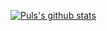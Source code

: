 
[![Puls's github stats](https://github-readme-stats.vercel.app/api?username=pulslol&show_icons=true&theme=slateorange
)](https://github.com/anuraghazra/github-readme-stats) <br>

